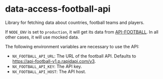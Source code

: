 # data-access-football-api
Library for fetching data about countries, football teams and players.

If `NODE_ENV` is set to `production`, it will get its data from [API-FOOTBALL](https://www.api-football.com/). In all other cases, it will use mocked data.

The following environment variables are necessary to use the API:
- `NX_FOOTBALL_API_URL`: The URL of the football API. Defaults to https://api-football-v1.p.rapidapi.com/v3.
- `NX_FOOTBALL_API_KEY`: The API key.
- `NX_FOOTBALL_API_HOST`: The API host.